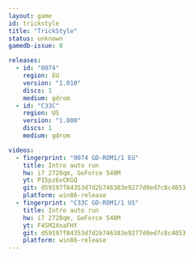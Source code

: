 ```yaml
---
layout: game
id: trickstyle
title: "TrickStyle"
status: unknown
gamedb-issue: 0

releases:
  - id: "0074"
    region: EU
    version: "1.010"
    discs: 1
    medium: gdrom
  - id: "C33C"
    region: US
    version: "1.000"
    discs: 1
    medium: gdrom

videos:
  - fingerprint: "0074 GD-ROM1/1 EU"
    title: Intro auto run
    hw: i7 2720qm, GeForce 540M
    yt: P15pz6vCKGQ
    git: d59197f84353d7d2b746383e9277d9ed7c8c4053
    platform: win86-release
  - fingerprint: "C33C GD-ROM1/1 US"
    title: Intro auto run
    hw: i7 2720qm, GeForce 540M
    yt: F4SM2XnaFHY
    git: d59197f84353d7d2b746383e9277d9ed7c8c4053
    platform: win86-release
---
```

